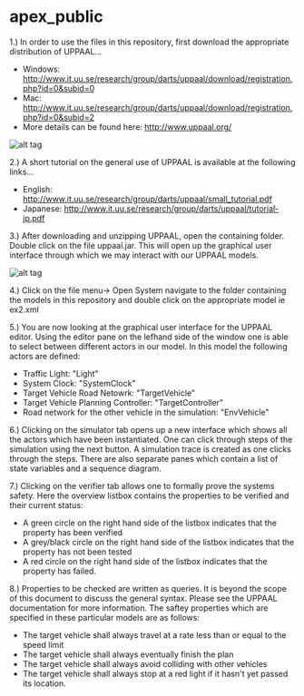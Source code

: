 apex_public
===========

1.)
In order to use the files in this repository, first download the appropriate distribution of UPPAAL...

- Windows: http://www.it.uu.se/research/group/darts/uppaal/download/registration.php?id=0&subid=0
- Mac: http://www.it.uu.se/research/group/darts/uppaal/download/registration.php?id=0&subid=2
- More details can be found here: http://www.uppaal.org/

![alt tag](https://raw.github.com/mlab/apex_public/master/images/downloadUppaal.png)

2.)
A short tutorial on the general use of UPPAAL is available at the following links...

- English: http://www.it.uu.se/research/group/darts/uppaal/small_tutorial.pdf
- Japanese: http://www.it.uu.se/research/group/darts/uppaal/tutorial-jp.pdf

3.)
After downloading and unzipping UPPAAL, open the containing folder. Double click on the file uppaal.jar. This will open up the graphical user interface through which we may interact with our UPPAAL models.

![alt tag](https://raw.github.com/mlab/apex_public/master/images/openuppaal.png)

4.) 
Click on the file menu-> Open System navigate to the folder containing the models in this repository and double click on the appropriate model ie ex2.xml

5.)
You are now looking at the graphical user interface for the UPPAAL editor. Using the editor pane on the lefhand side of the window one is able to select between different actors in our model. In this model the following actors are defined:

- Traffic Light: "Light"
- System Clock: "SystemClock"
- Target Vehicle Road Netowrk: "TargetVehicle"
- Target Vehicle Planning Controller: "TargetController"
- Road network for the  other vehicle in the simulation: "EnvVehicle"

6.)
Clicking on the simulator tab opens up a new interface which shows all the actors which have been instantiated. One can click through steps of the simulation using the next button. A simulation trace is created as one clicks through the steps. There are also separate panes which contain a list of state variables and a sequence diagram.

7.)
Clicking on the verifier tab allows one to formally prove the systems safety. Here the overview listbox contains the properties to be verified and their current status:

- A green circle on the right hand side of the listbox indicates that the property has been verified
- A grey/black circle on the right hand side of the listbox indicates that the property has not been tested
- A red circle on the right hand side of the listbox indicates that the property has failed. 


8.)
Properties to be checked are written as queries. It is beyond the scope of this document to discuss the general syntax. Please see the UPPAAL documentation for more information. The saftey properties which are specified in these particular models are as follows:
- The target vehicle shall always travel at a rate less than or equal to the speed limit
- The target vehicle shall always eventually finish the plan
- The target vehicle shall always avoid colliding with other vehicles
- The target vehicle shall always stop at a red light if it hasn't yet passed its location.





